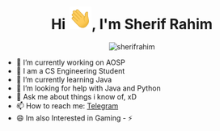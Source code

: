 
<h1 align="center">Hi <img src="https://raw.githubusercontent.com/ABSphreak/ABSphreak/master/gifs/Hi.gif" width="45px" />, I'm Sherif Rahim </h1>
<p align="center"> <img src="https://github-readme-stats.vercel.app/api?username=sherifrahim&count_private=true&show_icons=true&theme=dracula" alt="sherifrahim" /> </p>

- 🔭 I’m currently working on AOSP
- 🏢 I am a CS Engineering Student
- 🌱 I’m currently learning Java 
- 🤔 I’m looking for help with Java and Python
- 💬 Ask me about things i know of, xD
- 📫 How to reach me: [Telegram](t.me/sherifrahim)
- 😄 Im also Interested in Gaming - ⚡  

<!--
**sherifrahim/sherifrahim** is a ✨ _special_ ✨ repository because its `README.md` (this file) appears on your GitHub profile.
-->
